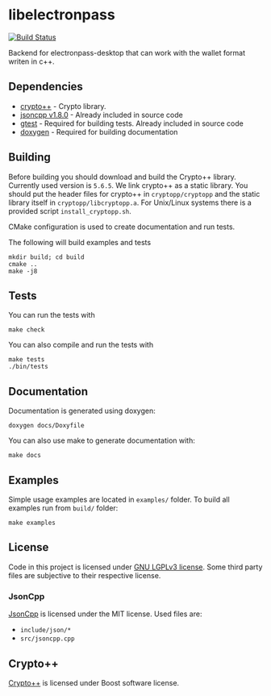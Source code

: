 # libelectronpass
[![Build Status](https://travis-ci.org/electronpass/libelectronpass-cpp.svg?branch=develop)](https://travis-ci.org/electronpass/libelectronpass)

Backend for electronpass-desktop that can work with the wallet format writen in c++.

## Dependencies

- [crypto++](https://www.cryptopp.com/) - Crypto library.
- [jsoncpp v1.8.0](https://github.com/open-source-parsers/jsoncpp) - Already included in source code
- [gtest](https://github.com/google/googletest) - Required for building tests. Already included in source code
- [doxygen](http://www.stack.nl/~dimitri/doxygen/) - Required for building documentation

## Building
Before building you should download and build the Crypto++ library. Currently used version is ```5.6.5```. We link crypto++ as a static library. You should put the header files for crypto++ in ```cryptopp/cryptopp``` and the static library itself in ```cryptopp/libcryptopp.a```. For Unix/Linux systems there is a provided script ```install_cryptopp.sh```.

CMake configuration is used to create documentation and run tests.

The following will build examples and tests

    mkdir build; cd build
    cmake ..
    make -j8

## Tests
You can run the tests with

```make check```

You can also compile and run the tests with

```
make tests
./bin/tests
```

## Documentation
Documentation is generated using doxygen:

    doxygen docs/Doxyfile


You can also use make to generate documentation with:

    make docs

## Examples
Simple usage examples are located in ```examples/``` folder. To build all examples run from ```build/``` folder:

    make examples

## License
Code in this project is licensed under [GNU LGPLv3 license](https://github.com/electronpass/libelectronpass/blob/release/LICENSE.LESSER). Some third party files are subjective to their respective license.

### JsonCpp
[JsonCpp](https://github.com/open-source-parsers/jsoncpp) is licensed under the MIT license. Used files are:

- ```include/json/*```
- ```src/jsoncpp.cpp```

## Crypto++
[Crypto++](https://github.com/weidai11/cryptopp/) is licensed under Boost software license.

